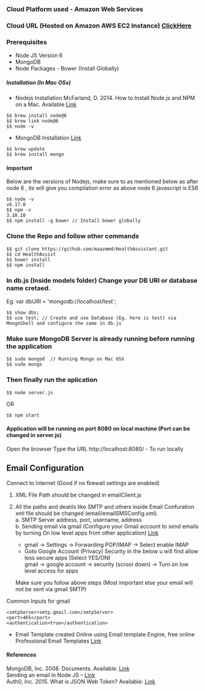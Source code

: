 ### Cloud Platform used - Amazon Web Services

### Cloud URL (Hosted on Amazon AWS EC2 Instance) [ClickHere](http://54.89.102.22:9000/#!/)

### Prerequisites
- Node JS Version 6  
- MongoDB
- Node Packages - Bower (Install Globally)

##### Installation (In Mac OSx)
- Nodejs Installation
McFarland, D. 2014. How to Install Node.js and NPM on a Mac. Available [Link](https://medium.com/@katopz/how-to-install-specific-nodejs-version-c6e1cec8aa11) 
```
$$ brew install node@6
$$ brew link node@6
$$ node -v
```
- MongoDB Installation [Link](https://treehouse.github.io/installation-guides/mac/mongo-mac.html)
```
$$ brew update
$$ brew install mongo
```

#### Important
Below are the versions of Nodejs, make sure to as mentioned below as after node 6 , its will give you compilation error as above node 6 javascript is ES6
```
$$ node -v
v6.17.0
$$ npm -v
3.10.10
$$ npm install -g bower // Install bower globally

```
### Clone the Repo and follow other commands 
```
$$ git clone https://github.com/maazmmd/HealthAssistant.git
$$ cd HealthAssist
$$ bower install 
$$ npm install
```
### In db.js (Inside models folder) Change your DB URI or database name cretaed.  
Eg. var dbURI = 'mongodb://localhost/test';
```
$$ show dbs;
$$ use test; // Create and use Database (Eg. here is test) via MongoShell and configure the same in db.js   
```

### Make sure MongoDB Server is already running before running the application 
```
$$ sudo mongod  // Running Mongo on Mac OSX
$$ sudo mongo
```

### Then finally run the aplication
```
$$ node server.js
```
OR
```
$$ npm start
```
#### Application will be running on port 8080 on local machine (Port can be changed in server.js)
Open the browser
Type the URL http://localhost:8080/ - To run locally


## Email Configuration
Connect to Internet (Good if no firewall settings are enabled)  

1. XML File Path should be changed in emailClient.js  
2. All the paths and deatils like SMTP and others inside Email Confuration xml file should be changed (email/emailSMSConfig.xml).  
   a. SMTP Server address, port, username, address  
   b. Sending email via gmail (Configure your Gmail account to send emails by turning On low level apps from other application) [Link](https://www.hostinger.com/tutorials/how-to-use-free-google-smtp-server ) 
   - gmail -> Settings -> Forwarding POP/IMAP -> Select enable IMAP 
   - Goto Google Account (Privacy) Security in the below u will find allow less secure apps (Select YES/ON)   
   gmail -> google account -> security (scrool down) -> Turn on low level access for apps
   
   Make sure you follow above steps (Most important else your email will not be sent via gmail SMTP)  
   
Common Inputs for gmail  
```
<smtpServer>smtp.gmail.com</smtpServer>  
<port>465</port>  
<authentication>true</authentication>
```

- Email Template created Online using Email template Engine, free online Professional Email Templates [Link](https://beefree.io/)  

#### References
MongoDB, Inc. 2008. Documents. Available: [Link](https://docs.mongodb.com/manual/core/document)  
Sending an email in Node JS – [Link](https://nodemailer.com/about/)  
Auth0, Inc. 2015. What is JSON Web Token? Available: [Link](https://jwt.io/introduction)  


